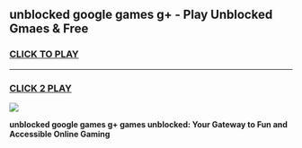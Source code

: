 
## unblocked google games g+ - Play Unblocked Gmaes & Free
<h3>
<a href="https://news.freeplayer.one?title=unblocked_google_games_g+&ref=23F">CLICK TO PLAY</a></h3>
<hr>

<h3>
<a href="https://news.freeplayer.one?title=unblocked_google_games_g+&ref=23F">CLICK 2 PLAY</a>
  
</h3>

<a href="https://news.freeplayer.one?title=unblocked_google_games_g+&ref=23F/"><img src="https://clearcache.store/games.png"></a>


**unblocked google games g+ games unblocked: Your Gateway to Fun and Accessible Online Gaming**
